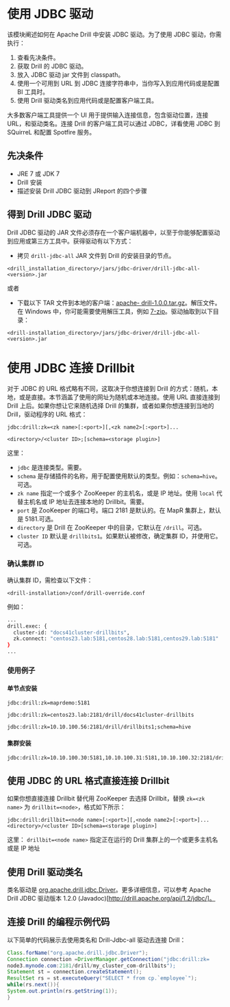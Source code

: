 # 使用 JDBC 驱动

该模块阐述如何在 Apache Drill 中安装 JDBC 驱动。为了使用 JDBC 驱动，你需执行：
  1. 查看先决条件。
  2. 获取 Drill 的 JDBC 驱动。
  3. 放入 JDBC 驱动 jar 文件到 classpath。
  4. 使用一个可用到 URL 到 JDBC 连接字符串中，当你写入到应用代码或是配置 BI 工具时。
  5. 使用 Drill 驱动类名到应用代码或是配置客户端工具。

大多数客户端工具提供一个 UI 用于提供输入连接信息，包含驱动位置，连接 URL，和驱动类名。连接 Drill 的客户端工具可以通过 JDBC，详看使用 JDBC 到 SQuirreL 和配置 Spotfire 服务。

## 先决条件

  * JRE 7 或 JDK 7
  * Drill 安装
  * 描述安装 Drill JDBC 驱动到 JReport 的四个步骤

## 得到 Drill JDBC 驱动

Drill JDBC 驱动的 JAR 文件必须存在一个客户端机器中，以至于你能够配置驱动到应用或第三方工具中。获得驱动有以下方式：
  * 拷贝 ``` drill-jdbc-all ``` JAR 文件到 Drill 的安装目录的节点。
  ```
  <drill_installation_directory>/jars/jdbc-driver/drill-jdbc-all-<version>.jar
  ```
或者
  * 下载以下 TAR 文件到本地的客户端：[apache- drill-1.0.0.tar.gz](http://apache.osuosl.org/drill/drill-1.0.0/apache-drill-1.0.0-src.tar.gz)。解压文件。在 Windows 中，你可能需要使用解压工具，例如 [7-zip](http://www.7-zip.org/)。驱动抽取到以下目录：
  ```
  <drill-installation_directory>/jars/jdbc-driver/drill-jdbc-all-<version>.jar
  ```

# 使用 JDBC 连接 Drillbit

对于 JDBC 的 URL 格式略有不同，这取决于你想连接到 Drill 的方式：随机，本地，或是直接。本节涵盖了使用的网址为随机或本地连接。使用 URL 直接连接到 Drill 上后。如果你想让它来随机选择 Drill 的集群，或者如果你想连接到当地的 Drill，驱动程序的 URL 格式：
```
jdbc:drill:zk=<zk name>[:<port>][,<zk name2>[:<port>]...
```
```
<directory>/<cluster ID>;[schema=<storage plugin>]
```

这里：

  * ``` jdbc ``` 是连接类型。需要。
  * ``` schema ``` 是存储插件的名称，用于配置使用默认的类型。例如：``` schema=hive ```。可选。
  * ``` zk name ``` 指定一个或多个 ZooKeeper 的主机名，或是 IP 地址。使用 ``` local ``` 代替主机名或 IP 地址去连接本地的 Drillbit。需要。
  * ``` port ``` 是 ZooKeeper 的端口号。端口 2181 是默认的。在 MapR 集群上，默认是 5181.可选。
  * ``` directory ``` 是 Drill 在 ZooKeeper 中的目录，它默认在 ``` /drill ```。可选。
  * ``` cluster ID ``` 默认是 ``` drillbits1 ```。如果默认被修改，确定集群 ID，并使用它。可选。

### 确认集群 ID

确认集群 ID，需检查以下文件：
```
<drill-installation>/conf/drill-override.conf
```
例如：

```bash
...
drill.exec: {
  cluster-id: "docs41cluster-drillbits",
  zk.connect: "centos23.lab:5181,centos28.lab:5181,centos29.lab:5181"
}
...
```

### 使用例子
#### 单节点安装

```
jdbc:drill:zk=maprdemo:5181
```
```
jdbc:drill:zk=centos23.lab:2181/drill/docs41cluster-drillbits
```
```
jdbc:drill:zk=10.10.100.56:2181/drill/drillbits1;schema=hive
```

#### 集群安装

```
jdbc:drill:zk=10.10.100.30:5181,10.10.100.31:5181,10.10.100.32:2181/drill/drillbits1;schema=hive
```

## 使用 JDBC 的 URL 格式直接连接 Drillbit

如果你想直接连接 Drillbit 替代用 ZooKeeper 去选择 Drillbit，替换 ``` zk=<zk name> ``` 为 ``` drillbit=<node> ```，格式如下所示：
```
jdbc:drill:drillbit=<node name>[:<port>][,<node name2>[:<port>]...
<directory>/<cluster ID>[schema=<storage plugin>]
```

这里：
``` drillbit=<node name> ``` 指定正在运行的 Drill 集群上的一个或更多主机名或是 IP 地址

## 使用 Drill 驱动类名

类名驱动是 [org.apache.drill.jdbc.Driver](http://drill.apache.org/api/1.2/jdbc/)。更多详细信息，可以参考 Apache Drill JDBC 驱动版本 1.2.0 (Javadoc)[http://drill.apache.org/api/1.2/jdbc/]。

## 连接 Drill 的编程示例代码

以下简单的代码展示去使用类名和 Drill-Jdbc-all 驱动去连接 Drill：
```java
Class.forName("org.apache.drill.jdbc.Driver");
Connection connection =DriverManager.getConnection("jdbc:drill:zk=
node3.mynode.com:2181/drill/my_cluster_com-drillbits");
Statement st = connection.createStatement();
ResultSet rs = st.executeQuery("SELECT * from cp.`employee`");
while(rs.next()){
System.out.println(rs.getString(1));
}
```
